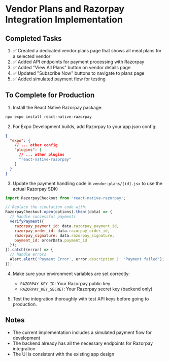 # Vendor Plans and Razorpay Integration Implementation

## Completed Tasks
1. ✅ Created a dedicated vendor plans page that shows all meal plans for a selected vendor
2. ✅ Added API endpoints for payment processing with Razorpay
3. ✅ Added "View All Plans" button on vendor details page
4. ✅ Updated "Subscribe Now" buttons to navigate to plans page
5. ✅ Added simulated payment flow for testing

## To Complete for Production
1. Install the React Native Razorpay package:
```bash
npx expo install react-native-razorpay
```

2. For Expo Development builds, add Razorpay to your app.json config:
```json
{
  "expo": {
    // ... other config
    "plugins": [
      // ... other plugins
      "react-native-razorpay"
    ]
  }
}
```

3. Update the payment handling code in `vendor-plans/[id].jsx` to use the actual Razorpay SDK:
```javascript
import RazorpayCheckout from 'react-native-razorpay';

// Replace the simulation code with:
RazorpayCheckout.open(options).then((data) => {
  // handle successful payments
  verifyPayment({
    razorpay_payment_id: data.razorpay_payment_id,
    razorpay_order_id: data.razorpay_order_id,
    razorpay_signature: data.razorpay_signature,
    payment_id: orderData.payment_id
  });
}).catch((error) => {
  // handle errors
  Alert.alert('Payment Error', error.description || 'Payment failed');
});
```

4. Make sure your environment variables are set correctly:
   - `RAZORPAY_KEY_ID`: Your Razorpay public key
   - `RAZORPAY_KEY_SECRET`: Your Razorpay secret key (backend only)

5. Test the integration thoroughly with test API keys before going to production.

## Notes
- The current implementation includes a simulated payment flow for development
- The backend already has all the necessary endpoints for Razorpay integration
- The UI is consistent with the existing app design